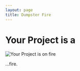 ```yaml
---
layout: page
title: Dumpster Fire
---
```

# Your Project is a 

![Your Project is on fire][dumpster]

...fire.

[dumpster]: ./dumpsterfire.gif
